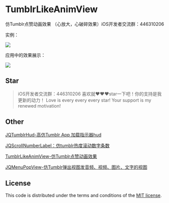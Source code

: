# TumblrLikeAnimView
仿Tumblr点赞动画效果 （心放大，心破碎效果）iOS开发者交流群：446310206 


实例：

![](https://github.com/xiaohange/TumblrLikeAnimView/blob/master/demo.gif?raw=true)

应用中的效果展示：

![](https://github.com/xiaohange/TumblrLikeAnimView/blob/master/demo2.gif?raw=true)

## Star
>iOS开发者交流群：446310206 喜欢就❤️❤️❤️star一下吧！你的支持是我更新的动力！ Love is every every every star! Your support is my renewed motivation!

## Other
[JQTumblrHud-高仿Tumblr App 加载指示器hud](https://github.com/xiaohange/JQTumblrHud)

[JQScrollNumberLabel：仿tumblr热度滚动数字条数](https://github.com/xiaohange/JQScrollNumberLabel)

[TumblrLikeAnimView-仿Tumblr点赞动画效果](https://github.com/xiaohange/TumblrLikeAnimView)

[JQMenuPopView-仿Tumblr弹出视图发音频、视频、图片、文字的视图](https://github.com/xiaohange/JQMenuPopView)

## License

This code is distributed under the terms and conditions of the [MIT license](LICENSE). 
